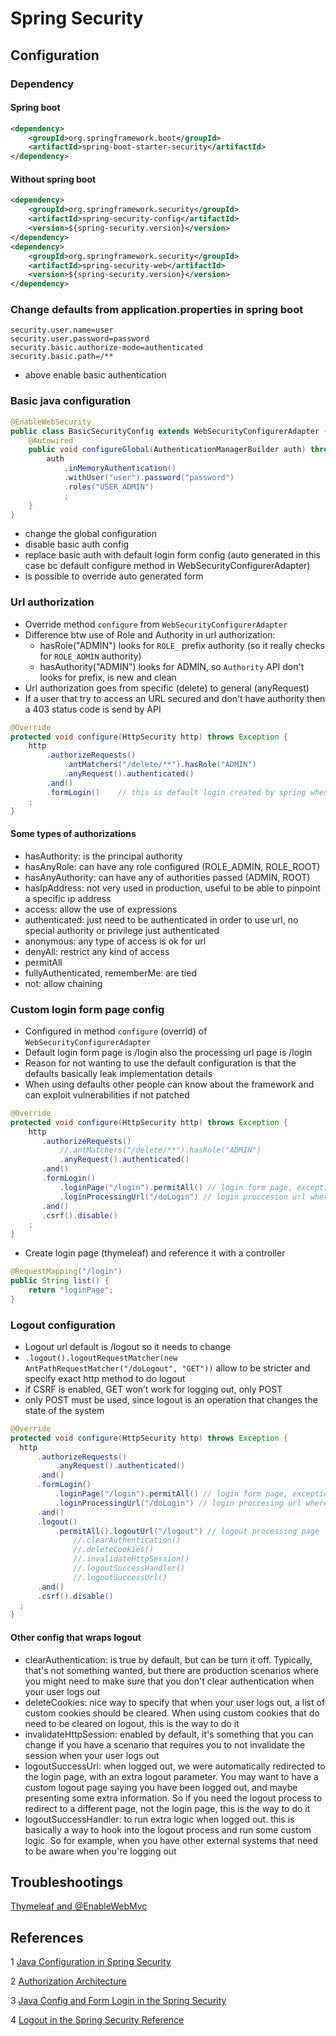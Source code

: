 # Spring Security

## Configuration

### Dependency
#### Spring boot
```xml
<dependency>
    <groupId>org.springframework.boot</groupId>
    <artifactId>spring-boot-starter-security</artifactId>
</dependency>
```
#### Without spring boot
```xml
<dependency>
    <groupId>org.springframework.security</groupId>
    <artifactId>spring-security-config</artifactId>
    <version>${spring-security.version}</version>
</dependency>
<dependency>
    <groupId>org.springframework.security</groupId>
    <artifactId>spring-security-web</artifactId>
    <version>${spring-security.version}</version>
</dependency>
```

### Change defaults from application.properties in spring boot
``` 
security.user.name=user
security.user.password=password
security.basic.authorize-mode=authenticated
security.basic.path=/**
```
* above enable basic authentication

### Basic java configuration
```java
@EnableWebSecurity
public class BasicSecurityConfig extends WebSecurityConfigurerAdapter {    
    @Autowired
    public void configureGlobal(AuthenticationManagerBuilder auth) throws Exception {
        auth
            .inMemoryAuthentication()
            .withUser("user").password("password")
            .roles("USER_ADMIN")
            ;
    }
}
```
* change the global configuration
* disable basic auth config
* replace basic auth with default login form config (auto generated in this case bc default configure method in WebSecurityConfigurerAdapter)
* is possible to override auto generated form

### Url authorization

* Override method `configure` from `WebSecurityConfigurerAdapter`
* Difference btw use of Role and Authority in url authorization:
    *  hasRole("ADMIN") looks for `ROLE_` prefix authority (so it really checks for `ROLE_ADMIN` authority)
    *  hasAuthority("ADMIN") looks for ADMIN, so `Authority` API don't looks for prefix, is new and clean
* Url authorization goes from specific (delete) to general (anyRequest)
* If a user that try to access an URL secured and don't have authority then a 403 status code is send by API
```java
@Override
protected void configure(HttpSecurity http) throws Exception {
    http
        .authorizeRequests()
            .antMatchers("/delete/**").hasRole("ADMIN")
            .anyRequest().authenticated()
        .and()
        .formLogin()    // this is default login created by spring when no overriding configure method
    ;
}
```
#### Some types of authorizations
* hasAuthority: is the principal authority
* hasAnyRole: can have any role configured (ROLE_ADMIN, ROLE_ROOT)
* hasAnyAuthority: can have any of authorities passed (ADMIN, ROOT)
* hasIpAddress: not very used in production, useful to be able to pinpoint a specific ip address
* access: allow the use of expressions
* authenticated: just need to be authenticated in order to use url, no special authority or privilege just authenticated
* anonymous: any type of access is ok for url
* denyAll: restrict any kind of access
* permitAll
* fullyAuthenticated, rememberMe: are tied 
* not: allow chaining 

### Custom login form page config
* Configured in method `configure` (overrid) of `WebSecurityConfigurerAdapter`
* Default login form page is /login also the processing url page is /login
* Reason for not wanting to use the default configuration is that the defaults basically leak implementation details
* When using defaults other people can know about the framework and can exploit vulnerabilities if not patched
```java
@Override
protected void configure(HttpSecurity http) throws Exception {
    http
       .authorizeRequests()
           //.antMatchers("/delete/**").hasRole("ADMIN")
           .anyRequest().authenticated()
       .and()
       .formLogin()    
           .loginPage("/login").permitAll() // login form page, exception to be available for people not logged in
           .loginProcessingUrl("/doLogin") // login proccesion url where authentication happens
       .and()
       .csrf().disable()
    ;
}
```
* Create login page (thymeleaf) and reference it with a controller
```java
@RequestMapping("/login")
public String list() {
    return "loginPage";
}
```

### Logout configuration
* Logout url default is /logout so it needs to change
* `.logout().logoutRequestMatcher(new AntPathRequestMatcher("/doLogout", "GET"))` allow to be stricter and specify exact http method to do logout
* if CSRF is enabled, GET won’t work for logging out, only POST
* only POST must be used, since logout is an operation that changes the state of the system

```java
@Override
protected void configure(HttpSecurity http) throws Exception {
  http
      .authorizeRequests()
          .anyRequest().authenticated()
      .and()
      .formLogin()
          .loginPage("/login").permitAll() // login form page, exception to be available for people not logged in
          .loginProcessingUrl("/doLogin") // login proccesing url where authentication happens
      .and()
      .logout()
          .permitAll().logoutUrl("/logout") // logout processing page
              //.clearAuthentication()
              //.deleteCookies()
              //.invalidateHttpSession()
              //.logoutSuccessHandler()
              //.logoutSuccessUrl()
      .and()
      .csrf().disable()
  ;
}
```

#### Other config that wraps logout
* clearAuthentication: is true by default, but can be turn it off. Typically, that's not something wanted, but there are production scenarios where you might need to make sure that you don't clear authentication when your user logs out
* deleteCookies: nice way to specify that when your user logs out, a list of custom cookies should be cleared. When using custom cookies that do need to be cleared on logout, this is the way to do it
* invalidateHttpSession: enabled by default, it's something that you can change if you have a scenario that requires you to not invalidate the session when your user logs out
* logoutSuccessUrl: when logged out, we were automatically redirected to the login page, with an extra logout parameter. You may want to have a custom logout page saying you have been logged out, and maybe presenting some extra information. So if you need the logout process to redirect to a different page, not the login page, this is the way to do it
* logoutSuccessHandler: to run extra logic when logged out. this is basically a way to hook into the logout process and run some custom logic. So for example, when you have other external systems that need to be aware when you're logging out

## Troubleshootings

[Thymeleaf and @EnableWebMvc](https://stackoverflow.com/questions/29562471/springboot-with-thymeleaf-css-not-found)

## References

1 [Java Configuration in Spring Security](http://docs.spring.io/spring-security/site/docs/4.0.4.RELEASE/reference/htmlsingle/#jc)

2 [Authorization Architecture](https://docs.spring.io/spring-security/site/docs/4.0.4.RELEASE/reference/htmlsingle/#authorization)

3 [Java Config and Form Login in the Spring Security](http://docs.spring.io/autorepo/docs/spring-security/current/reference/htmlsingle/#jc-form)

4 [Logout in the Spring Security Reference](http://docs.spring.io/autorepo/docs/spring-security/current/reference/htmlsingle/#jc-logout)